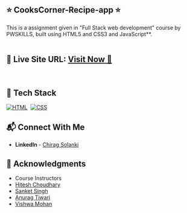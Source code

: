 ## ⭐ CooksCorner-Recipe-app ⭐

This is a assignment given in "Full Stack web development" course by PWSKILLS, built using HTML5 and CSS3 and JavaScript**.
<br>
<br>

## 📌 **Live Site URL:** <a href="https://chiragaug6.github.io/real-estate-full-page-website/">**Visit Now** 🚀</a>

<br>

## 📌 Tech Stack

[![HTML](https://img.shields.io/badge/html5%20-%23E34F26.svg?&style=for-the-badge&logo=html5&logoColor=white)](https://github.com/prakash-naikwadi)&nbsp;
[![CSS](https://img.shields.io/badge/css3%20-%231572B6.svg?&style=for-the-badge&logo=css3&logoColor=white)](https://github.com/prakash-naikwadi)&nbsp;
<br>

## 📬 Connect With Me

- **LinkedIn** - [Chirag Solanki](https://www.linkedin.com/in/chiragagu6/)

## 📌 Acknowledgments

- Course Instructors 
- [Hitesh Choudhary](https://github.com/hiteshchoudhary) 
- [Sanket Singh](https://github.com/singhsanket143)
- [Anurag Tiwari](https://github.com/anuragtiwarime)
- [Vishwa Mohan](https://github.com/Vishwa07dev)
